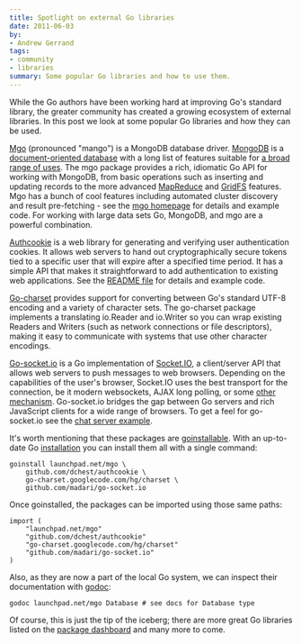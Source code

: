 ```yaml
---
title: Spotlight on external Go libraries
date: 2011-06-03
by:
- Andrew Gerrand
tags:
- community
- libraries
summary: Some popular Go libraries and how to use them.
---
```



While the Go authors have been working hard at improving Go's standard library,
the greater community has created a growing ecosystem of external libraries.
In this post we look at some popular Go libraries and how they can be used.

[Mgo](http://labix.org/mgo) (pronounced "mango") is a MongoDB database driver.
[MongoDB](http://www.mongodb.org/) is a [document-oriented database](http://en.wikipedia.org/wiki/Document-oriented_database)
with a long list of features suitable for [a broad range of uses](http://www.mongodb.org/display/DOCS/Use%2BCases).
The mgo package provides a rich, idiomatic Go API for working with MongoDB,
from basic operations such as inserting and updating records to the more
advanced [MapReduce](http://www.mongodb.org/display/DOCS/MapReduce) and
[GridFS](http://www.mongodb.org/display/DOCS/GridFS) features.
Mgo has a bunch of cool features including automated cluster discovery and
result pre-fetching - see the [mgo homepage](http://labix.org/mgo) for
details and example code.
For working with large data sets Go, MongoDB,
and mgo are a powerful combination.

[Authcookie](https://github.com/dchest/authcookie) is a web library for
generating and verifying user authentication cookies.
It allows web servers to hand out cryptographically secure tokens tied to
a specific user that will expire after a specified time period.
It has a simple API that makes it straightforward to add authentication
to existing web applications.
See the [README file](https://github.com/dchest/authcookie/blob/master/README.md)
for details and example code.

[Go-charset](http://code.google.com/p/go-charset) provides support for
converting between Go's standard UTF-8 encoding and a variety of character sets.
The go-charset package implements a translating io.Reader and io.Writer
so you can wrap existing Readers and Writers (such as network connections
or file descriptors),
making it easy to communicate with systems that use other character encodings.

[Go-socket.io](https://github.com/madari/go-socket.io) is a Go implementation
of [Socket.IO](http://socket.io/),
a client/server API that allows web servers to push messages to web browsers.
Depending on the capabilities of the user's browser,
Socket.IO uses the best transport for the connection,
be it modern websockets, AJAX long polling,
or some [other mechanism](http://socket.io/#transports).
Go-socket.io bridges the gap between Go servers and rich JavaScript clients
for a wide range of browsers.
To get a feel for go-socket.io see the [chat server example](https://github.com/madari/go-socket.io/blob/master/example/example.go).

It's worth mentioning that these packages are [goinstallable](https://golang.org/cmd/goinstall/).
With an up-to-date Go [installation](https://golang.org/doc/install.html)
you can install them all with a single command:

	goinstall launchpad.net/mgo \
	    github.com/dchest/authcookie \
	    go-charset.googlecode.com/hg/charset \
	    github.com/madari/go-socket.io

Once goinstalled, the packages can be imported using those same paths:

	import (
	    "launchpad.net/mgo"
	    "github.com/dchest/authcookie"
	    "go-charset.googlecode.com/hg/charset"
	    "github.com/madari/go-socket.io"
	)

Also, as they are now a part of the local Go system,
we can inspect their documentation with [godoc](https://golang.org/cmd/godoc/):

	godoc launchpad.net/mgo Database # see docs for Database type

Of course, this is just the tip of the iceberg;
there are more great Go libraries listed on the [package dashboard](http://godashboard.appspot.com/package)
and many more to come.
